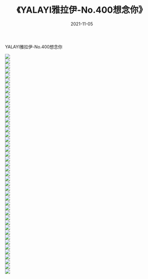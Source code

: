﻿---
layout: post
title:  《YALAYI雅拉伊-No.400想念你》
date:   2021-11-05
img: http://img.660000.xyz/Sharelink/网络美图/2021/YALAYI雅拉伊-No.400想念你/000.jpg
categories: [美女, 清纯, 唯美]
---

YALAYI雅拉伊-No.400想念你

  ![](http://img.660000.xyz/Sharelink/网络美图/2021/YALAYI雅拉伊-No.400想念你/001.jpg) <br> ![](http://img.660000.xyz/Sharelink/网络美图/2021/YALAYI雅拉伊-No.400想念你/002.jpg) <br> ![](http://img.660000.xyz/Sharelink/网络美图/2021/YALAYI雅拉伊-No.400想念你/003.jpg) <br> ![](http://img.660000.xyz/Sharelink/网络美图/2021/YALAYI雅拉伊-No.400想念你/004.jpg) <br> ![](http://img.660000.xyz/Sharelink/网络美图/2021/YALAYI雅拉伊-No.400想念你/005.jpg) <br> ![](http://img.660000.xyz/Sharelink/网络美图/2021/YALAYI雅拉伊-No.400想念你/006.jpg) <br> ![](http://img.660000.xyz/Sharelink/网络美图/2021/YALAYI雅拉伊-No.400想念你/007.jpg) <br> ![](http://img.660000.xyz/Sharelink/网络美图/2021/YALAYI雅拉伊-No.400想念你/008.jpg) <br> ![](http://img.660000.xyz/Sharelink/网络美图/2021/YALAYI雅拉伊-No.400想念你/009.jpg) <br> ![](http://img.660000.xyz/Sharelink/网络美图/2021/YALAYI雅拉伊-No.400想念你/010.jpg) <br> ![](http://img.660000.xyz/Sharelink/网络美图/2021/YALAYI雅拉伊-No.400想念你/011.jpg) <br> ![](http://img.660000.xyz/Sharelink/网络美图/2021/YALAYI雅拉伊-No.400想念你/012.jpg) <br> ![](http://img.660000.xyz/Sharelink/网络美图/2021/YALAYI雅拉伊-No.400想念你/013.jpg) <br> ![](http://img.660000.xyz/Sharelink/网络美图/2021/YALAYI雅拉伊-No.400想念你/014.jpg) <br> ![](http://img.660000.xyz/Sharelink/网络美图/2021/YALAYI雅拉伊-No.400想念你/015.jpg) <br> ![](http://img.660000.xyz/Sharelink/网络美图/2021/YALAYI雅拉伊-No.400想念你/016.jpg) <br> ![](http://img.660000.xyz/Sharelink/网络美图/2021/YALAYI雅拉伊-No.400想念你/017.jpg) <br> ![](http://img.660000.xyz/Sharelink/网络美图/2021/YALAYI雅拉伊-No.400想念你/018.jpg) <br> ![](http://img.660000.xyz/Sharelink/网络美图/2021/YALAYI雅拉伊-No.400想念你/019.jpg) <br> ![](http://img.660000.xyz/Sharelink/网络美图/2021/YALAYI雅拉伊-No.400想念你/020.jpg) <br> ![](http://img.660000.xyz/Sharelink/网络美图/2021/YALAYI雅拉伊-No.400想念你/021.jpg) <br> ![](http://img.660000.xyz/Sharelink/网络美图/2021/YALAYI雅拉伊-No.400想念你/022.jpg) <br> ![](http://img.660000.xyz/Sharelink/网络美图/2021/YALAYI雅拉伊-No.400想念你/023.jpg) <br> ![](http://img.660000.xyz/Sharelink/网络美图/2021/YALAYI雅拉伊-No.400想念你/024.jpg) <br> ![](http://img.660000.xyz/Sharelink/网络美图/2021/YALAYI雅拉伊-No.400想念你/025.jpg) <br> ![](http://img.660000.xyz/Sharelink/网络美图/2021/YALAYI雅拉伊-No.400想念你/026.jpg) <br> ![](http://img.660000.xyz/Sharelink/网络美图/2021/YALAYI雅拉伊-No.400想念你/027.jpg) <br> ![](http://img.660000.xyz/Sharelink/网络美图/2021/YALAYI雅拉伊-No.400想念你/028.jpg) <br> ![](http://img.660000.xyz/Sharelink/网络美图/2021/YALAYI雅拉伊-No.400想念你/029.jpg) <br> ![](http://img.660000.xyz/Sharelink/网络美图/2021/YALAYI雅拉伊-No.400想念你/030.jpg) <br> ![](http://img.660000.xyz/Sharelink/网络美图/2021/YALAYI雅拉伊-No.400想念你/031.jpg) <br> ![](http://img.660000.xyz/Sharelink/网络美图/2021/YALAYI雅拉伊-No.400想念你/032.jpg) <br> ![](http://img.660000.xyz/Sharelink/网络美图/2021/YALAYI雅拉伊-No.400想念你/033.jpg) <br> ![](http://img.660000.xyz/Sharelink/网络美图/2021/YALAYI雅拉伊-No.400想念你/034.jpg) <br> ![](http://img.660000.xyz/Sharelink/网络美图/2021/YALAYI雅拉伊-No.400想念你/035.jpg) <br> ![](http://img.660000.xyz/Sharelink/网络美图/2021/YALAYI雅拉伊-No.400想念你/036.jpg) <br> ![](http://img.660000.xyz/Sharelink/网络美图/2021/YALAYI雅拉伊-No.400想念你/037.jpg) <br> ![](http://img.660000.xyz/Sharelink/网络美图/2021/YALAYI雅拉伊-No.400想念你/038.jpg) <br> ![](http://img.660000.xyz/Sharelink/网络美图/2021/YALAYI雅拉伊-No.400想念你/039.jpg) <br> ![](http://img.660000.xyz/Sharelink/网络美图/2021/YALAYI雅拉伊-No.400想念你/040.jpg) <br> ![](http://img.660000.xyz/Sharelink/网络美图/2021/YALAYI雅拉伊-No.400想念你/041.jpg) <br> ![](http://img.660000.xyz/Sharelink/网络美图/2021/YALAYI雅拉伊-No.400想念你/042.jpg) <br> ![](http://img.660000.xyz/Sharelink/网络美图/2021/YALAYI雅拉伊-No.400想念你/043.jpg) <br> ![](http://img.660000.xyz/Sharelink/网络美图/2021/YALAYI雅拉伊-No.400想念你/044.jpg) <br> ![](http://img.660000.xyz/Sharelink/网络美图/2021/YALAYI雅拉伊-No.400想念你/045.jpg) <br>